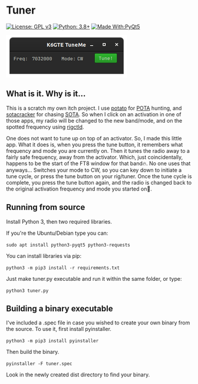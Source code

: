 # Tuner
[![License: GPL v3](https://img.shields.io/github/license/mbridak/Tuner)](https://opensource.org/licenses/MIT)  [![Python: 3.8+](https://img.shields.io/badge/python-3.8+-blue.svg)](https://www.python.org/downloads/)  [![Made With:PyQt5](https://img.shields.io/badge/Made%20with-PyQt5-red)](https://pypi.org/project/PyQt5/)

![Tuner screenshot](pic/screen.png)

## What is it. Why is it...

This is a scratch my own itch project. I use [potato](https://github.com/mbridak/potato) for [POTA](https://pota.app/#/) hunting, and [sotacracker](https://github.com/mbridak/sotacracker) for chasing [SOTA](https://www.sota.org.uk/).
So when I click on an activation in one of those apps, my radio will be changed to the new band/mode, and on the spotted frequency using [rigctld](https://manpages.ubuntu.com/manpages/precise/man8/rigctld.8.html). 

One does not want to tune up on top of an activator. So, I made this little app. What it does is, when you press the tune button, it remembers what frequency and mode you are currently on. Then it tunes the radio away to a fairly safe frequency, away from the activator. Which, just coincidentally, happens to be the start of the FT8 window for that band:fire:. No one uses that anyways...
Switches your mode to CW, so you can key down to initiate a tune cycle, or press the tune button on your rig/tuner.
Once the tune cycle is complete, you press the tune button again, and the radio is changed back to the original activation frequency and mode you started on:beers:.

## Running from source

Install Python 3, then two required libraries.

If you're the Ubuntu/Debian type you can:

`sudo apt install python3-pyqt5 python3-requests`

You can install libraries via pip:

`python3 -m pip3 install -r requirements.txt`

Just make tuner.py executable and run it within the same folder, or type:

`python3 tuner.py`

## Building a binary executable

I've included a .spec file in case you wished to create your own binary from the source. To use it, first install pyinstaller.

`python3 -m pip3 install pyinstaller`

Then build the binary.

`pyinstaller -F tuner.spec`

Look in the newly created dist directory to find your binary.
